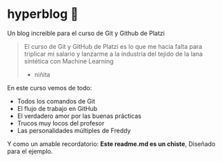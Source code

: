 # hyperblog 💚
Un blog increible para el curso de Git y Github de Platzi
> El curso de Git y GitHub de Platzi es lo que me hacia falta para triplicar mi salario y lanzarme a la industria del tejido de la lana sintética con Machine Learning
> - niñita

En este curso vemos de todo:
* Todos los comandos de Git
* El flujo de trabajo en GitHub
* El verdadero amor por las buenas prácticas
* Trucos muy locos del profesor
* Las personalidades múltiples de Freddy

Y como un amable recordatorio: **Este readme.md es un chiste**, Diseñado para el ejemplo.